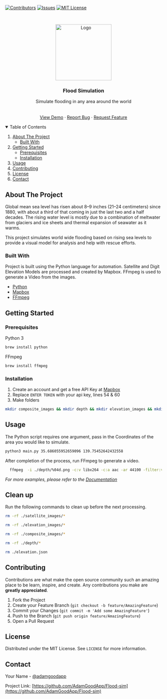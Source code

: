  <!-- PROJECT SHIELDS -->
<!--
*** I'm using markdown "reference style" links for readability.
*** Reference links are enclosed in brackets [ ] instead of parentheses ( ).
*** See the bottom of this document for the declaration of the reference variables
*** for contributors-url, forks-url, etc. This is an optional, concise syntax you may use.
*** https://www.markdownguide.org/basic-syntax/#reference-style-links
-->
[![Contributors][contributors-shield]][contributors-url]
[![Issues][issues-shield]][issues-url]
[![MIT License][license-shield]][license-url]



<!-- PROJECT LOGO -->
<br />
<p align="center">
  <a href="https://github.com/AdamGoodApp/Flood-sim">
    <img src="https://cdn.dribbble.com/users/46664/screenshots/2855254/dribbble-flood-logo.png?compress=1&resize=800x600" alt="Logo" width="180">
  </a>

  <h3 align="center">Flood Simulation</h3>

  <p align="center">
    Simulate flooding in any area around the world
    <br />
    <br />
    <br />
    <a href="https://youtu.be/OUaLWqVPtmM">View Demo</a>
    ·
    <a href="https://github.com/AdamGoodApp/Flood-sim/labels/bug">Report Bug</a>
    ·
    <a href="https://github.com/AdamGoodApp/Flood-sim/labels/enhancement">Request Feature</a>
  </p>
</p>



<!-- TABLE OF CONTENTS -->
<details open="open">
  <summary>Table of Contents</summary>
  <ol>
    <li>
      <a href="#about-the-project">About The Project</a>
      <ul>
        <li><a href="#built-with">Built With</a></li>
      </ul>
    </li>
    <li>
      <a href="#getting-started">Getting Started</a>
      <ul>
        <li><a href="#prerequisites">Prerequisites</a></li>
        <li><a href="#installation">Installation</a></li>
      </ul>
    </li>
    <li><a href="#usage">Usage</a></li>
    <li><a href="#contributing">Contributing</a></li>
    <li><a href="#license">License</a></li>
    <li><a href="#contact">Contact</a></li>
  </ol>
</details>



<!-- ABOUT THE PROJECT -->
## About The Project

Global mean sea level has risen about 8–9 inches (21–24 centimeters) since 1880, with about a third of that coming in just the last two and a half decades. The rising water level is mostly due to a combination of meltwater from glaciers and ice sheets and thermal expansion of seawater as it warms.

This project simulates world wide flooding based on rising sea levels to provide a visual model for analysis and help with rescue efforts.

### Built With

Project is built using the Python language for automation.
Satellite and Digit Elevation Models are processed and created by Mapbox. FFmpeg is used to generate a Video from the images.

* [Python](https://www.python.org)
* [Mapbox](https://www.mapbox.com)
* [FFmpeg](https://www.ffmpeg.org)



<!-- GETTING STARTED -->
## Getting Started

### Prerequisites

Python 3

  ```sh
  brew install python
  ```

FFmpeg

  ```sh
  brew install ffmpeg
  ```

### Installation

1. Create an account and get a free API Key at [Mapbox](https://www.mapbox.com)
2. Replace  ```ENTER TOKEN``` with your api key, lines 54 & 60
3. Make folders 
```sh
mkdir composite_images && mkdir depth && mkdir elevation_images && mkdir satellite_images
  ```

<!-- USAGE EXAMPLES -->
## Usage

The Python script requires one argument, pass in the Coordinates of the area you would like to simulate.

  ```sh
  python3 main.py 35.686055952659096 139.75452642432558
  ```

After completion of the process, run FFmpeg to generate a video.

```sh
  ffmpeg  -i ./depth/%04d.png -c:v libx264 -c:a aac -ar 44100 -filter:v scale=1080:-1 -pix_fmt yuv420p output3.mp4
  ```

_For more examples, please refer to the [Documentation](https://example.com)_

## Clean up

Run the following commands to clean up before the next processing.

```sh
rm -rf ./satellite_images/*
  ```

```sh
rm -rf ./elevation_images/*
```

```sh
rm -rf ./composite_images/*
```

```sh
rm -rf ./depth/*
```

```sh
rm ./elevation.json
```

<!-- CONTRIBUTING -->
## Contributing

Contributions are what make the open source community such an amazing place to be learn, inspire, and create. Any contributions you make are **greatly appreciated**.

1. Fork the Project
2. Create your Feature Branch (`git checkout -b feature/AmazingFeature`)
3. Commit your Changes (`git commit -m 'Add some AmazingFeature'`)
4. Push to the Branch (`git push origin feature/AmazingFeature`)
5. Open a Pull Request



<!-- LICENSE -->
## License

Distributed under the MIT License. See `LICENSE` for more information.



<!-- CONTACT -->
## Contact

Your Name - [@adamgoodapp](https://twitter.com/adamgoodapp)

Project Link: [https://github.com/AdamGoodApp/Flood-sim](https://github.com/AdamGoodApp/Flood-sim)





<!-- MARKDOWN LINKS & IMAGES -->
<!-- https://www.markdownguide.org/basic-syntax/#reference-style-links -->
[contributors-shield]: https://img.shields.io/github/contributors/othneildrew/Best-README-Template.svg?style=for-the-badge
[contributors-url]: https://github.com/AdamGoodApp/Flood-sim/graphs/contributors
[issues-shield]: https://img.shields.io/github/issues/othneildrew/Best-README-Template.svg?style=for-the-badge
[issues-url]: https://github.com/AdamGoodApp/Flood-sim/issues
[license-shield]: https://img.shields.io/github/license/othneildrew/Best-README-Template.svg?style=for-the-badge
[license-url]: https://github.com/AdamGoodApp/Flood-sim/blob/main/LICENSE